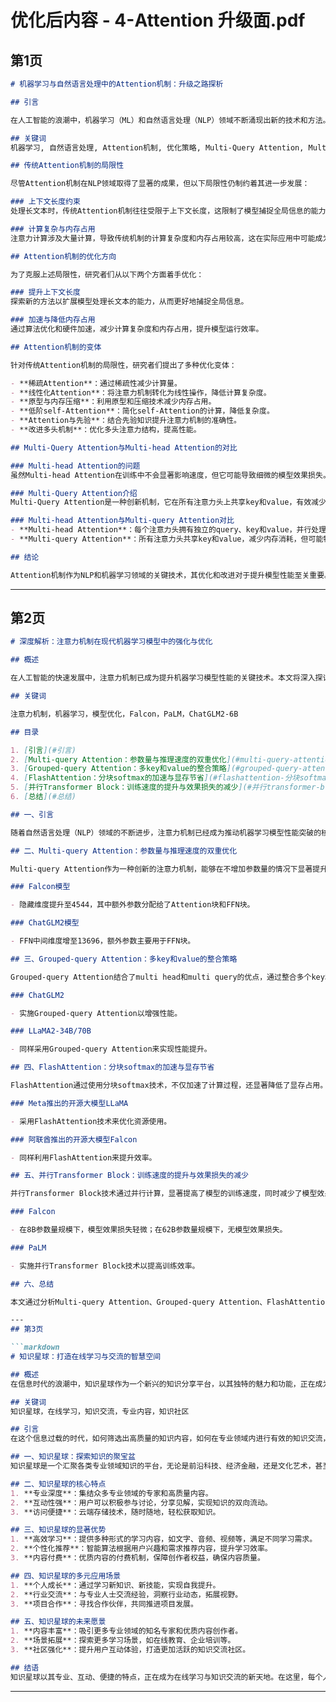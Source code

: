 # 优化后内容 - 4-Attention 升级面.pdf

## 第1页

```markdown
# 机器学习与自然语言处理中的Attention机制：升级之路探析

## 引言

在人工智能的浪潮中，机器学习（ML）和自然语言处理（NLP）领域不断涌现出新的技术和方法。其中，Attention机制作为NLP领域的关键技术，已经在诸多任务中扮演了核心角色。然而，随着应用的深入，传统Attention机制在处理长文本、提升效率以及降低内存占用等方面显现出其局限性。本文将深入剖析这些局限，并探讨相应的优化策略，同时对比Multi-Query Attention与Multi-head Attention的性能差异，为读者揭示Attention机制的升级之路。

## 关键词
机器学习, 自然语言处理, Attention机制, 优化策略, Multi-Query Attention, Multi-head Attention

## 传统Attention机制的局限性

尽管Attention机制在NLP领域取得了显著的成果，但以下局限性仍制约着其进一步发展：

### 上下文长度约束
处理长文本时，传统Attention机制往往受限于上下文长度，这限制了模型捕捉全局信息的能力。

### 计算复杂与内存占用
注意力计算涉及大量计算，导致传统机制的计算复杂度和内存占用较高，这在实际应用中可能成为性能瓶颈。

## Attention机制的优化方向

为了克服上述局限性，研究者们从以下两个方面着手优化：

### 提升上下文长度
探索新的方法以扩展模型处理长文本的能力，从而更好地捕捉全局信息。

### 加速与降低内存占用
通过算法优化和硬件加速，减少计算复杂度和内存占用，提升模型运行效率。

## Attention机制的变体

针对传统Attention机制的局限性，研究者们提出了多种优化变体：

- **稀疏Attention**：通过稀疏性减少计算量。
- **线性化Attention**：将注意力机制转化为线性操作，降低计算复杂度。
- **原型与内存压缩**：利用原型和压缩技术减少内存占用。
- **低阶self-Attention**：简化self-Attention的计算，降低复杂度。
- **Attention与先验**：结合先验知识提升注意力机制的准确性。
- **改进多头机制**：优化多头注意力结构，提高性能。

## Multi-Query Attention与Multi-head Attention的对比

### Multi-head Attention的问题
虽然Multi-head Attention在训练中不会显著影响速度，但它可能导致细微的模型效果损失。在推理过程中，由于需要加载巨大的KV cache，内存开销大，性能受内存限制。

### Multi-Query Attention介绍
Multi-Query Attention是一种创新机制，它在所有注意力头上共享key和value，有效减少内存占用，并可能提高计算效率。

### Multi-head Attention与Multi-query Attention对比
- **Multi-head Attention**：每个注意力头拥有独立的query、key和value，并行处理不同特征。
- **Multi-query Attention**：所有注意力头共享key和value，减少内存消耗，但可能牺牲一些并行处理的灵活性。

## 结论

Attention机制作为NLP和机器学习领域的关键技术，其优化和改进对于提升模型性能至关重要。本文提出的优化方向、变体以及Multi-Query Attention与Multi-head Attention的对比，为研究者们提供了新的思路和方向。随着技术的不断发展，我们有理由相信，未来将会有更多高效、低成本的Attention机制被提出，进一步推动机器学习和自然语言处理领域的发展。
```

---
## 第2页

```markdown
# 深度解析：注意力机制在现代机器学习模型中的强化与优化

## 概述

在人工智能的快速发展中，注意力机制已成为提升机器学习模型性能的关键技术。本文将深入探讨注意力机制在Falcon、PaLM、ChatGLM2-6B等先进模型中的应用，并分析如何通过参数量控制、显存优化和推理速度提升等策略，为我国大模型的发展提供实用参考。

## 关键词

注意力机制，机器学习，模型优化，Falcon，PaLM，ChatGLM2-6B

## 目录

1. [引言](#引言)
2. [Multi-query Attention：参数量与推理速度的双重优化](#multi-query-attention-参数量与推理速度的双重优化)
3. [Grouped-query Attention：多key和value的整合策略](#grouped-query-attention-多key和value的整合策略)
4. [FlashAttention：分块softmax的加速与显存节省](#flashattention-分块softmax的加速与显存节省)
5. [并行Transformer Block：训练速度的提升与效果损失的减少](#并行transformer-block-训练速度的提升与效果损失的减少)
6. [总结](#总结)

## 一、引言

随着自然语言处理（NLP）领域的不断进步，注意力机制已经成为推动机器学习模型性能突破的核心技术。本文将聚焦于注意力机制在多个热门模型中的应用，并探讨如何通过技术优化来提升模型效率。

## 二、Multi-query Attention：参数量与推理速度的双重优化

Multi-query Attention作为一种创新的注意力机制，能够在不增加参数量的情况下显著提升模型的推理速度。

### Falcon模型

- 隐藏维度提升至4544，其中额外参数分配给了Attention块和FFN块。

### ChatGLM2模型

- FFN中间维度增至13696，额外参数主要用于FFN块。

## 三、Grouped-query Attention：多key和value的整合策略

Grouped-query Attention结合了multi head和multi query的优点，通过整合多个key和value来提升模型性能。

### ChatGLM2

- 实施Grouped-query Attention以增强性能。

### LLaMA2-34B/70B

- 同样采用Grouped-query Attention来实现性能提升。

## 四、FlashAttention：分块softmax的加速与显存节省

FlashAttention通过使用分块softmax技术，不仅加速了计算过程，还显著降低了显存占用。

### Meta推出的开源大模型LLaMA

- 采用FlashAttention技术来优化资源使用。

### 阿联酋推出的开源大模型Falcon

- 同样利用FlashAttention来提升效率。

## 五、并行Transformer Block：训练速度的提升与效果损失的减少

并行Transformer Block技术通过并行计算，显著提高了模型的训练速度，同时减少了模型效果损失。

### Falcon

- 在8B参数量规模下，模型效果损失轻微；在62B参数量规模下，无模型效果损失。

### PaLM

- 实施并行Transformer Block技术以提高训练效率。

## 六、总结

本文通过分析Multi-query Attention、Grouped-query Attention、FlashAttention和并行Transformer Block等关键技术，展示了注意力机制在机器学习模型中的应用与优化。通过这些优化策略，我们不仅提升了模型的性能，也为我国大模型的发展提供了宝贵的经验，助力人工智能领域的持续创新。

---
## 第3页

```markdown
# 知识星球：打造在线学习与交流的智慧空间

## 概述
在信息时代的浪潮中，知识星球作为一个新兴的知识分享平台，以其独特的魅力和功能，正在成为广大学习者与知识爱好者的新选择。本文将深入解析知识星球的内涵、特色、应用领域以及其未来的发展方向。

## 关键词
知识星球，在线学习，知识交流，专业内容，知识社区

## 引言
在这个信息过载的时代，如何筛选出高质量的知识内容，如何在专业领域内进行有效的知识交流，成为了许多人面临的挑战。知识星球的出现，为解决这些问题提供了一个全新的解决方案，它正逐渐成为在线学习与知识交流的智慧空间。

## 一、知识星球：探索知识的聚宝盆
知识星球是一个汇聚各类专业领域知识的平台，无论是前沿科技、经济金融，还是文化艺术，甚至是生活技能，用户都能在这里找到丰富的学习资源。

## 二、知识星球的核心特点
1. **专业深度**：集结众多专业领域的专家和高质量内容。
2. **互动性强**：用户可以积极参与讨论，分享见解，实现知识的双向流动。
3. **访问便捷**：云端存储技术，随时随地，轻松获取知识。

## 三、知识星球的显著优势
1. **高效学习**：提供多种形式的学习内容，如文字、音频、视频等，满足不同学习需求。
2. **个性化推荐**：智能算法根据用户兴趣和需求推荐内容，提升学习效率。
3. **内容付费**：优质内容的付费机制，保障创作者权益，确保内容质量。

## 四、知识星球的多元应用场景
1. **个人成长**：通过学习新知识、新技能，实现自我提升。
2. **行业交流**：与专业人士交流经验，洞察行业动态，拓展视野。
3. **项目合作**：寻找合作伙伴，共同推进项目发展。

## 五、知识星球的未来愿景
1. **内容丰富**：吸引更多专业领域的知名专家和优质内容创作者。
2. **场景拓展**：探索更多学习场景，如在线教育、企业培训等。
3. **社区强化**：提升用户互动体验，打造更加活跃的知识交流社区。

## 结语
知识星球以其专业、互动、便捷的特点，正在成为在线学习与知识交流的新天地。在这里，每个人都能找到适合自己的学习资源，与志同道合的人交流互动，共同成长。展望未来，知识星球将继续引领知识共享的新潮流，为更多人带来知识的滋养和智慧的启迪。
```

---
